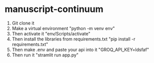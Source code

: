 # manuscript-continuum

1. Git clone it
2. Make a virtual environment "python -m venv env"
3. Then activate it "env/Scripts/activate"
4. Then install the libraries from requirements.txt "pip install -r requirements.txt"
5. Then make .env and paste your api into it "GROQ_API_KEY=ldsfaf"
6. Then run it "stramlit run app.py"
